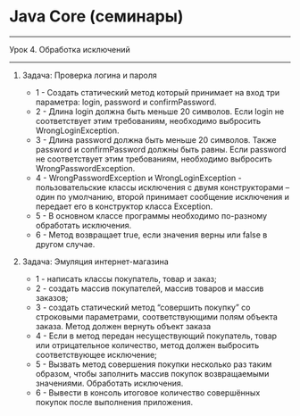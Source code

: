 # Java Core (семинары)
<hr>
Урок 4. Обработка исключений
<hr>
   
1. Задача: Проверка логина и пароля
    * 1 - Создать статический метод который принимает на вход три параметра: login, password и confirmPassword.
    * 2 - Длина login должна быть меньше 20 символов. Если login не соответствует этим требованиям, необходимо выбросить WrongLoginException.
    * 3 - Длина password должна быть меньше 20 символов. Также password и confirmPassword должны быть равны. Если password не соответствует этим требованиям, необходимо выбросить WrongPasswordException.
    * 4 - WrongPasswordException и WrongLoginException - пользовательские классы исключения с двумя конструкторами – один по умолчанию, второй принимает сообщение исключения и передает его в конструктор класса Exception.
    * 5 - В основном классе программы необходимо по-разному обработать исключения.
    * 6 - Метод возвращает true, если значения верны или false в другом случае.

2. Задача: Эмуляция интернет-магазина
   * 1 - написать классы покупатель, товар и заказ;
   * 2 - создать массив покупателей, массив товаров и массив заказов;
   * 3 - создать статический метод “совершить покупку” со строковыми параметрами, соответствующими полям объекта заказа. Метод должен вернуть объект заказа
   * 4 - Если в метод передан несуществующий покупатель, товар или отрицательное количество, метод должен выбросить соответствующее исключение;
   * 5 - Вызвать метод совершения покупки несколько раз таким образом, чтобы заполнить массив покупок возвращаемыми значениями. Обработать исключения.
   * 6 - Вывести в консоль итоговое количество совершённых покупок после выполнения приложения.